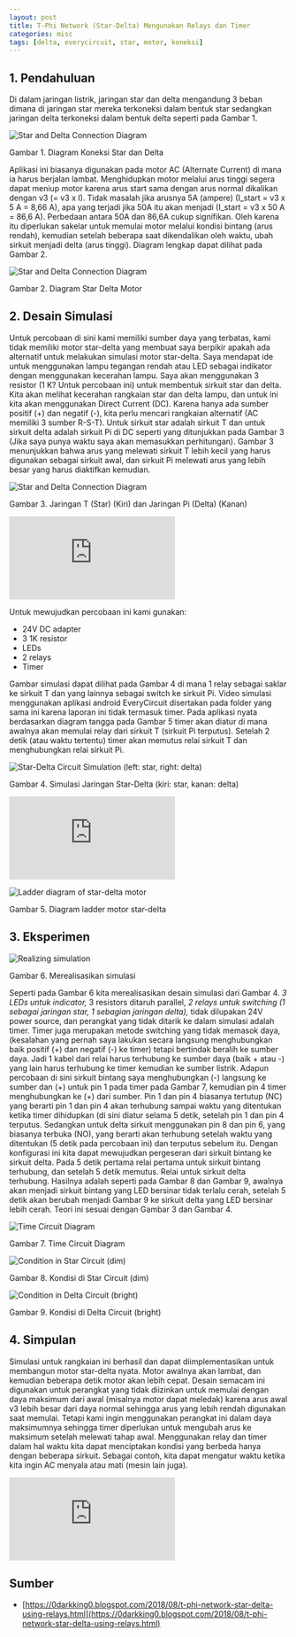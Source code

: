 ```yaml
---
layout: post
title: T-Phi Network (Star-Delta) Mengunakan Relays dan Timer
categories: misc
tags: [delta, everycircuit, star, motor, koneksi]
---
```


## 1\. Pendahuluan

Di dalam jaringan listrik, jaringan star dan delta mengandung 3 beban dimana di jaringan star mereka terkoneksi dalam bentuk star sedangkan jaringan delta terkoneksi dalam bentuk delta seperti pada Gambar 1.

![Star and Delta Connection Diagram](https://farm6.staticflickr.com/5699/21416388852_05df519d1b_o_d.jpg)

Gambar 1\. Diagram Koneksi Star dan Delta

Aplikasi ini biasanya digunakan pada motor AC (Alternate Current) di mana ia harus berjalan lambat. Menghidupkan motor melalui arus tinggi segera dapat meniup motor karena arus start sama dengan arus normal dikalikan dengan v3 (= v3 x I). Tidak masalah jika arusnya 5A (ampere) (I_start = v3 x 5 A = 8,66 A), apa yang terjadi jika 50A itu akan menjadi (I_start = v3 x 50 A = 86,6 A). Perbedaan antara 50A dan 86,6A cukup signifikan. Oleh karena itu diperlukan sakelar untuk memulai motor melalui kondisi bintang (arus rendah), kemudian setelah beberapa saat dikendalikan oleh waktu, ubah sirkuit menjadi delta (arus tinggi). Diagram lengkap dapat dilihat pada Gambar 2.

![Star and Delta Connection Diagram](https://farm6.staticflickr.com/5623/20804621194_2b94d3461f_o_d.jpg)

Gambar 2\. Diagram Star Delta Motor


## 2\. Desain Simulasi

Untuk percobaan di sini kami memiliki sumber daya yang terbatas, kami tidak memiliki motor star-delta yang membuat saya berpikir apakah ada alternatif untuk melakukan simulasi motor star-delta. Saya mendapat ide untuk menggunakan lampu tegangan rendah atau LED sebagai indikator dengan menggunakan kecerahan lampu. Saya akan menggunakan 3 resistor (1 K? Untuk percobaan ini) untuk membentuk sirkuit star dan delta. Kita akan melihat kecerahan rangkaian star dan delta lampu, dan untuk ini kita akan menggunakan Direct Current (DC). Karena hanya ada sumber positif (+) dan negatif (-), kita perlu mencari rangkaian alternatif (AC memiliki 3 sumber R-S-T). Untuk sirkuit star adalah sirkuit T dan untuk sirkuit delta adalah sirkuit Pi di DC seperti yang ditunjukkan pada Gambar 3 (Jika saya punya waktu saya akan memasukkan perhitungan). Gambar 3 menunjukkan bahwa arus yang melewati sirkuit T lebih kecil yang harus digunakan sebagai sirkuit awal, dan sirkuit Pi melewati arus yang lebih besar yang harus diaktifkan kemudian.

![Star and Delta Connection Diagram](https://farm6.staticflickr.com/5695/20806241573_0b224c59b2_o_d.jpg)

Gambar 3\. Jaringan T (Star) (Kiri) dan Jaringan Pi (Delta) (Kanan)

<div class="video-container"><iframe src="https://www.youtube.com/embed/aEjFKhszAGk" frameborder="0" allowfullscreen=""></iframe></div>

Untuk mewujudkan percobaan ini kami gunakan:

*   24V DC adapter
*   3 1K resistor
*   LEDs
*   2 relays
*   Timer

Gambar simulasi dapat dilihat pada Gambar 4 di mana 1 relay sebagai saklar ke sirkuit T dan yang lainnya sebagai switch ke sirkuit Pi. Video simulasi menggunakan aplikasi android EveryCircuit disertakan pada folder yang sama ini karena laporan ini tidak termasuk timer. Pada aplikasi nyata berdasarkan diagram tangga pada Gambar 5 timer akan diatur di mana awalnya akan memulai relay dari sirkuit T (sirkuit Pi terputus). Setelah 2 detik (atau waktu tertentu) timer akan memutus relai sirkuit T dan menghubungkan relai sirkuit Pi.

![Star-Delta Circuit Simulation (left: star, right: delta)](https://farm6.staticflickr.com/5785/20806240853_9849812a0e_o_d.jpg)

Gambar 4\. Simulasi Jaringan Star-Delta (kiri: star, kanan: delta)

<div class="video-container"><iframe src="https://www.youtube.com/embed/tBVHPCyPbYo" frameborder="0" allowfullscreen=""></iframe></div>

![Ladder diagram of star-delta motor](https://farm1.staticflickr.com/679/21416386042_07046146a6_o_d.jpg)

Gambar 5\. Diagram ladder motor star-delta

## 3\. Eksperimen

![Realizing simulation](https://farm6.staticflickr.com/5836/21416385392_eece3c1fa6_o_d.jpg)

Gambar 6\. Merealisasikan simulasi

Seperti pada Gambar 6 kita merealisasikan desain simulasi dari Gambar 4. _3 LEDs untuk indicator,_ 3 resistors ditaruh parallel, _2 relays untuk switching (1 sebagai jaringan star, 1 sebagian jaringan delta),_ tidak dilupakan 24V power source, dan perangkat yang tidak ditarik ke dalam simulasi adalah timer. Timer juga merupakan metode switching yang tidak memasok daya, (kesalahan yang pernah saya lakukan secara langsung menghubungkan baik positif (+) dan negatif (-) ke timer) tetapi bertindak beralih ke sumber daya. Jadi 1 kabel dari relai harus terhubung ke sumber daya (baik + atau -) yang lain harus terhubung ke timer kemudian ke sumber listrik. Adapun percobaan di sini sirkuit bintang saya menghubungkan (-) langsung ke sumber dan (+) untuk pin 1 pada timer pada Gambar 7, kemudian pin 4 timer menghubungkan ke (+) dari sumber. Pin 1 dan pin 4 biasanya tertutup (NC) yang berarti pin 1 dan pin 4 akan terhubung sampai waktu yang ditentukan ketika timer dihidupkan (di sini diatur selama 5 detik, setelah pin 1 dan pin 4 terputus. Sedangkan untuk delta sirkuit menggunakan pin 8 dan pin 6, yang biasanya terbuka (NO), yang berarti akan terhubung setelah waktu yang ditentukan (5 detik pada percobaan ini) dan terputus sebelum itu. Dengan konfigurasi ini kita dapat mewujudkan pergeseran dari sirkuit bintang ke sirkuit delta. Pada 5 detik pertama relai pertama untuk sirkuit bintang terhubung, dan setelah 5 detik memutus. Relai untuk sirkuit delta terhubung. Hasilnya adalah seperti pada Gambar 8 dan Gambar 9, awalnya akan menjadi sirkuit bintang yang LED bersinar tidak terlalu cerah, setelah 5 detik akan berubah menjadi Gambar 9 ke sirkuit delta yang LED bersinar lebih cerah. Teori ini sesuai dengan Gambar 3 dan Gambar 4.

![Time Circuit Diagram](https://farm6.staticflickr.com/5783/20806250943_4bea87a857_o_d.jpg)

Gambar 7\. Time Circuit Diagram

![Condition in Star Circuit (dim)](https://farm1.staticflickr.com/741/21401068946_130de3cc5d_o_d.jpg)

Gambar 8\. Kondisi di Star Circuit (dim)

![Condition in Delta Circuit (bright)](https://farm1.staticflickr.com/741/21401068946_130de3cc5d_o_d.jpg)

Gambar 9\. Kondisi di Delta Circuit (bright)

## 4\. Simpulan

Simulasi untuk rangkaian ini berhasil dan dapat diimplementasikan untuk membangun motor star-delta nyata. Motor awalnya akan lambat, dan kemudian beberapa detik motor akan lebih cepat. Desain semacam ini digunakan untuk perangkat yang tidak diizinkan untuk memulai dengan daya maksimum dari awal (misalnya motor dapat meledak) karena arus awal v3 lebih besar dari daya normal sehingga arus yang lebih rendah digunakan saat memulai. Tetapi kami ingin menggunakan perangkat ini dalam daya maksimumnya sehingga timer diperlukan untuk mengubah arus ke maksimum setelah melewati tahap awal. Menggunakan relay dan timer dalam hal waktu kita dapat menciptakan kondisi yang berbeda hanya dengan beberapa sirkuit. Sebagai contoh, kita dapat mengatur waktu ketika kita ingin AC menyala atau mati (mesin lain juga).

<div class="video-container"><iframe src="https://www.youtube.com/embed/-ggfhEBfFCc" frameborder="0" allowfullscreen=""></iframe></div>

## Sumber

*   [https://0darkking0.blogspot.com/2018/08/t-phi-network-star-delta-using-relays.html](https://0darkking0.blogspot.com/2018/08/t-phi-network-star-delta-using-relays.html)